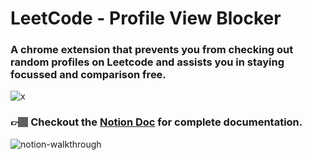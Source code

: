 # LeetCode - Profile View Blocker

### A chrome extension that prevents you from checking out random profiles on Leetcode and assists you in staying focussed and comparison free.

![x](https://user-images.githubusercontent.com/81289215/176774584-b67abe24-4c0c-46c9-ad39-e1e3dcea5b4e.gif)


### 👉🏽 Checkout the [Notion Doc](https://saksham-chaturvedi.notion.site/LeetCode-Profile-View-Blocker-04b6ae64a7134ead8cb604804259aa7d) for complete documentation.

![notion-walkthrough](https://user-images.githubusercontent.com/81289215/176778641-f51835a2-6476-4632-8d35-d990d86b92bf.gif)
